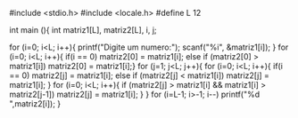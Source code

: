 #include <stdio.h> 
#include <locale.h> 
#define L 12 

int main (){
int matriz1[L], matriz2[L], i, j;

for (i=0; i<L; i++){
	printf("Digite um numero:");
	scanf("%i", &matriz1[i]);
}
	for (i=0; i<L; i++){
	if(i == 0)
		matriz2[0] = matriz1[i];
	else
	if (matriz2[0] > matriz1[i])
		matriz2[0] = matriz1[i];}
	for (j=1; j<L; j++){
		for (i=0; i<L; i++){
			if(i == 0)
				matriz2[j] = matriz1[i];
			else
			if (matriz2[j] < matriz1[i])
				matriz2[j] = matriz1[i];
		}
		for (i=0; i<L; i++){
			if (matriz2[j] > matriz1[i] && matriz1[i] > matriz2[j-1])
				matriz2[j] = matriz1[i];
		}
	}
	for (i=L-1; i>-1; i--)
		printf("%d ",matriz2[i]);
	}

